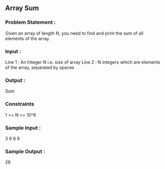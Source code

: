 ## Array Sum
### Problem Statement :
Given an array of length N, you need to find and print the sum of all elements of the array.
### Input :
Line 1 : An Integer N i.e. size of array
Line 2 : N integers which are elements of the array, separated by spaces
### Output :
Sum 
### Constraints
1 <= N <= 10^6
### Sample Input :
3
9 8 9
### Sample Output :
26